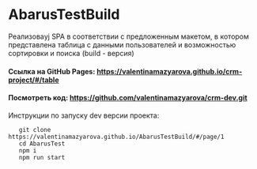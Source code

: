 # AbarusTestBuild
Реализоваyj SPA в соответствии с предложенным макетом, в котором представлена таблица с данными пользователей и возможностью сортировки и поиска (build - версия)
#### Ссылка на GitHub Pages: https://valentinamazyarova.github.io/crm-project/#/table
#### Посмотреть код: https://github.com/valentinamazyarova/crm-dev.git
Инструкции по запуску dev версии проекта: 
```
   git clone https://valentinamazyarova.github.io/AbarusTestBuild/#/page/1
   cd AbarusTest
   npm i
   npm run start
```
